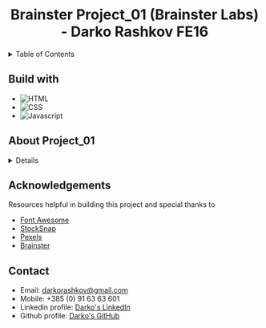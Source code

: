 <div align="center">
  <h1>Brainster Project_01 (Brainster Labs) - Darko Rashkov FE16</h1>
</div>

<!-- TABLE OF CONTENTS -->
<details>  
  <summary>Table of Contents</summary>
  <ol>
    <li><a href="#build-with">Build with</a></li>
    <li><a href="#about-the-project">About</a></li>
    <li><a href="#acknowledgements">Acknowledgments</a></li>
    <li><a href="#contact">Contact</a></li>
  </ol>
</details>

<h2 id="build-with">Build with</h2>

- ![HTML](https://img.shields.io/badge/-HTML5-e34c26?logo=html5&logoColor=white)
- ![CSS](https://img.shields.io/badge/-CSS4-264de4?logo=css3&logoColor=white)
- ![Javascript](https://img.shields.io/badge/-Javascript-EFD81D?logo=javascript&logoColor=white)
<h2 id="about-the-project">About Project_01</h2>

<details>  
  <p>This project is about upcoming website "Brainster labs", showing projects done by students from four Brainster academies. It also contains an employment page and coming soon page for the academies provided. <br>This is a fully responsive page. 
  <h3>Main page</h3>
  <p>A description into sections on how the main page is built, is provided below: </p>
  <ul>
    <li><b>Navbar</b> - Contains Brainster's logo and a menu on the right-hand-side, with links to four Brainster academies, followed by a button which on click leads to the employment page.<br> The navigation turns into custom hamburger menu, responsive for mobile and tablet view, having the same content as per the expended menu on laptop view. When selecting the custom hamburger menu, it covers the page completely with a dark overlay.</li>
    <li><b>Banner section</b> - This section contains a video loop with an overlay and filter buttons, which on select- filters the cards from the next section.</li> 
    <li><b>Cards section</b> - This section contains 20 specific academy project cards filtered into three academy categories. Each category contains a different number of cards. Each card is a link sending to an upcoming page about that project. Each card has a zoom mouseover effect. <i>Load more</i> pagination function has been used on the cards- displaying initially 6 cards, and by clicking the "Show more" button, reveals another set of 6 cards, and so on.</li>
    <li><b>Footer section</b> - This section contains text and an animated Font-Awesome icon.</li>
    </ul>
    <h3>Employment page</h3>
  <p>A description into sections on how the employment page is built, is provided below: </p>
  <ul>
    <li><b>Navbar</b> - Is reused from the main page. </li>
    <li><b>Main section</b> - This section contains a form with five inputs, validation and patterns. </li> 
    <li><b>Footer section</b> - Is reused from the main page.</li>
    </ul>
    <h3>Coming soon page</h3>
  <p>This page contains a video loop background with a loading bar and contact <i>target blank</i> links to Brainster's social media, using Font Awesome icons. </p>
</details>

<h2 id="acknowledgements">Acknowledgements</h2>
<p>Resources helpful in building this project and special thanks to</p>

- [Font Awesome](https://fontawesome.com)
- [StockSnap](https://stocksnap.io/)
- [Pexels](https://www.pexels.com/videos/)
- [Brainster](https://brainster.co/)

<h2 id="contact">Contact</h2>

- Email: darkorashkov@gmail.com
- Mobile: +385 (0) 91 63 63 601
- Linkedin profile: <a href="https://www.linkedin.com/in/darkorashkov/">Darko's LinkedIn</a>
- Github profile: <a href="https://github.com/darkorashkov1">Darko's GitHub</a>
